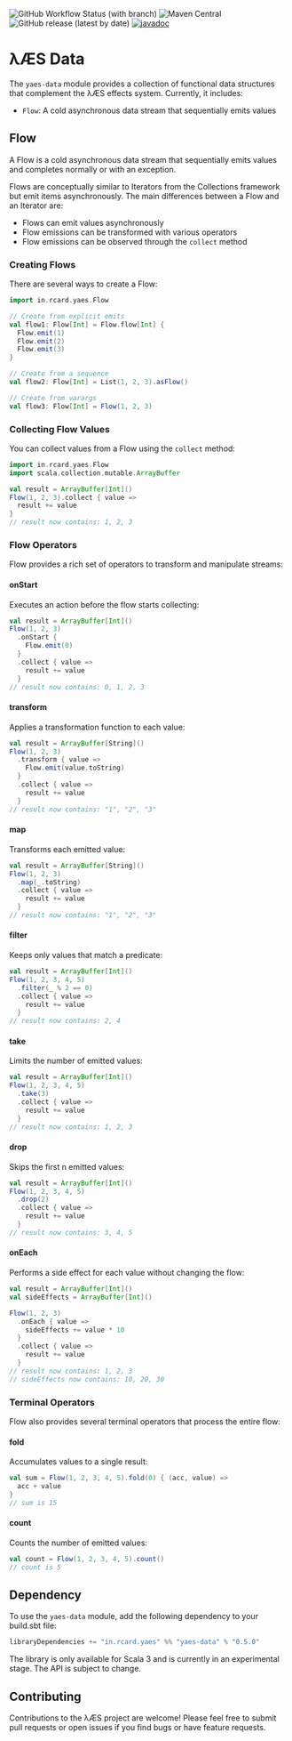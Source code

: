 ![GitHub Workflow Status (with branch)](https://img.shields.io/github/actions/workflow/status/rcardin/yaes/scala.yml?branch=main)
![Maven Central](https://img.shields.io/maven-central/v/in.rcard.yaes/yaes-data_3)
![GitHub release (latest by date)](https://img.shields.io/github/v/release/rcardin/yaes)
[![javadoc](https://javadoc.io/badge2/in.rcard.yaes/yaes-data_3/javadoc.svg)](https://javadoc.io/doc/in.rcard.yaes/yaes-data_3)

# λÆS Data

The `yaes-data` module provides a collection of functional data structures that complement the λÆS effects system. Currently, it includes:

* `Flow`: A cold asynchronous data stream that sequentially emits values

## Flow

A Flow is a cold asynchronous data stream that sequentially emits values and completes normally or with an exception.

Flows are conceptually similar to Iterators from the Collections framework but emit items asynchronously. The main differences between a Flow and an Iterator are:
- Flows can emit values asynchronously
- Flow emissions can be transformed with various operators
- Flow emissions can be observed through the `collect` method

### Creating Flows

There are several ways to create a Flow:

```scala
import in.rcard.yaes.Flow

// Create from explicit emits
val flow1: Flow[Int] = Flow.flow[Int] {
  Flow.emit(1)
  Flow.emit(2)
  Flow.emit(3)
}

// Create from a sequence
val flow2: Flow[Int] = List(1, 2, 3).asFlow()

// Create from varargs
val flow3: Flow[Int] = Flow(1, 2, 3)
```

### Collecting Flow Values

You can collect values from a Flow using the `collect` method:

```scala
import in.rcard.yaes.Flow
import scala.collection.mutable.ArrayBuffer

val result = ArrayBuffer[Int]()
Flow(1, 2, 3).collect { value =>
  result += value
}
// result now contains: 1, 2, 3
```

### Flow Operators

Flow provides a rich set of operators to transform and manipulate streams:

#### onStart

Executes an action before the flow starts collecting:

```scala
val result = ArrayBuffer[Int]()
Flow(1, 2, 3)
  .onStart {
    Flow.emit(0)
  }
  .collect { value =>
    result += value
  }
// result now contains: 0, 1, 2, 3
```

#### transform

Applies a transformation function to each value:

```scala
val result = ArrayBuffer[String]()
Flow(1, 2, 3)
  .transform { value =>
    Flow.emit(value.toString)
  }
  .collect { value =>
    result += value
  }
// result now contains: "1", "2", "3"
```

#### map

Transforms each emitted value:

```scala
val result = ArrayBuffer[String]()
Flow(1, 2, 3)
  .map(_.toString)
  .collect { value =>
    result += value
  }
// result now contains: "1", "2", "3"
```

#### filter

Keeps only values that match a predicate:

```scala
val result = ArrayBuffer[Int]()
Flow(1, 2, 3, 4, 5)
  .filter(_ % 2 == 0)
  .collect { value =>
    result += value
  }
// result now contains: 2, 4
```

#### take

Limits the number of emitted values:

```scala
val result = ArrayBuffer[Int]()
Flow(1, 2, 3, 4, 5)
  .take(3)
  .collect { value =>
    result += value
  }
// result now contains: 1, 2, 3
```

#### drop

Skips the first n emitted values:

```scala
val result = ArrayBuffer[Int]()
Flow(1, 2, 3, 4, 5)
  .drop(2)
  .collect { value =>
    result += value
  }
// result now contains: 3, 4, 5
```

#### onEach

Performs a side effect for each value without changing the flow:

```scala
val result = ArrayBuffer[Int]()
val sideEffects = ArrayBuffer[Int]()

Flow(1, 2, 3)
  .onEach { value =>
    sideEffects += value * 10
  }
  .collect { value =>
    result += value
  }
// result now contains: 1, 2, 3
// sideEffects now contains: 10, 20, 30
```

### Terminal Operators

Flow also provides several terminal operators that process the entire flow:

#### fold

Accumulates values to a single result:

```scala
val sum = Flow(1, 2, 3, 4, 5).fold(0) { (acc, value) =>
  acc + value
}
// sum is 15
```

#### count

Counts the number of emitted values:

```scala
val count = Flow(1, 2, 3, 4, 5).count()
// count is 5
```

## Dependency

To use the `yaes-data` module, add the following dependency to your build.sbt file:

```sbt
libraryDependencies += "in.rcard.yaes" %% "yaes-data" % "0.5.0"
```

The library is only available for Scala 3 and is currently in an experimental stage. The API is subject to change.

## Contributing

Contributions to the λÆS project are welcome! Please feel free to submit pull requests or open issues if you find bugs or have feature requests.